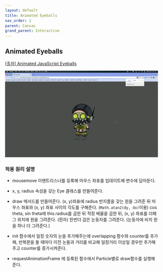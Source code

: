 ```yaml
---
layout: default
title: Animated Eyeballs
nav_order: 1
parent: Canvas
grand_parent: Interactive
---
```


## Animated Eyeballs

[[출처] Animated JavaScript Eyeballs](https://youtu.be/52rKp7P3gIs)

![result](./img/05/01.gif)

### 적용 원리 설명

- mousemove 이벤트리스너를 등록해 마우스 좌표를 업데이트해 변수에 담아둔다.

- x, y, radius 속성을 갖는 Eye 클래스를 만들어준다.

- draw 메서드를 만들어준다. (x, y)좌표에 radius 반지름을 갖는 원을 그려준 뒤 마우스 좌표와 (x, y) 좌표 사이의 각도를 구해준다. (`Math.atan2(dy, dx)`이용) cos theta, sin theta에 this.radius를 곱한 뒤 적정 배율을 곱한 뒤, (x, y) 좌표를 더해 그 위치에 원을 그려준다. (흰자) 한번더 검은 눈동자를 그려준다. (눈동자에 비치 원을 하나 더 그려준다.)

- init 함수에서 일정 숫자의 눈을 추가해주는에 overlapping 함수와 counter를 추가해, 반복문을 돌 때마다 이전 눈들과 거리를 비교해 일정거리 이상일 경우만 추가해주고 counter를 증가시켜준다.

- requestAnimationFrame 에 등록된 함수에서 Particle별로 draw함수를 실행해준다.
